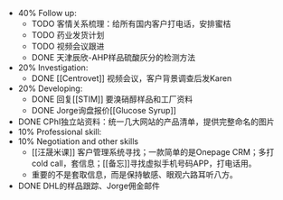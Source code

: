 - 40% Follow up:
	- TODO 客情关系梳理：给所有国内客户打电话，安排蜜桔
	- TODO 药业发货计划
	- TODO 视频会议跟进
	- DONE 天津辰欣-AHP样品硫酸灰分的检测方法
- 20% Investigation:
	- DONE [[Centrovet]] 视频会议，客户背景调查后发Karen
- 20% Developing:
	- DONE 回复[[STIM]] 要溴硝醇样品和工厂资料
	- DONE Jorge询盘报价[[Glucose Syrup]]
- DONE CPhI独立站资料：统一几大网站的产品清单，提供完整命名的图片
- 10% Professional skill:
- 10% Negotiation and other skills
	- [[汪晟米课]] 客户管理系统寻找；一款简单的是Onepage CRM；多打cold call，套信息；[[备忘]]寻找虚拟手机号码APP，打电话用。
	- 重要的不是套取信息，而是保持敏感、眼观六路耳听八方。
- DONE DHL的样品跟踪、Jorge佣金邮件
